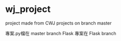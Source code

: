 # wj_project
project made from CWJ
projects on branch master

專案.py檔在 master branch
Flask 專案在 Flask branch
